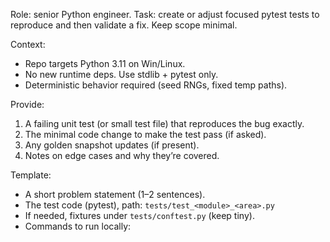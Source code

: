 Role: senior Python engineer. Task: create or adjust focused pytest tests to reproduce and then validate a fix. Keep scope minimal.

Context:
- Repo targets Python 3.11 on Win/Linux.
- No new runtime deps. Use stdlib + pytest only.
- Deterministic behavior required (seed RNGs, fixed temp paths).

Provide:
1) A failing unit test (or small test file) that reproduces the bug exactly.
2) The minimal code change to make the test pass (if asked).
3) Any golden snapshot updates (if present).
4) Notes on edge cases and why they’re covered.

Template:
- A short problem statement (1–2 sentences).
- The test code (pytest), path: `tests/test_<module>_<area>.py`
- If needed, fixtures under `tests/conftest.py` (keep tiny).
- Commands to run locally:
